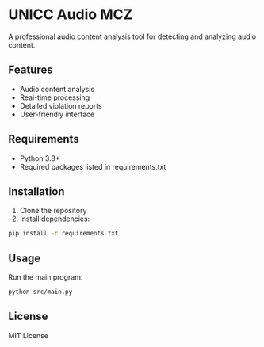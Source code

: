 # UNICC Audio MCZ

A professional audio content analysis tool for detecting and analyzing audio content.

## Features

- Audio content analysis
- Real-time processing
- Detailed violation reports
- User-friendly interface

## Requirements

- Python 3.8+
- Required packages listed in requirements.txt

## Installation

1. Clone the repository
2. Install dependencies:
```bash
pip install -r requirements.txt
```

## Usage

Run the main program:
```bash
python src/main.py
```

## License

MIT License 